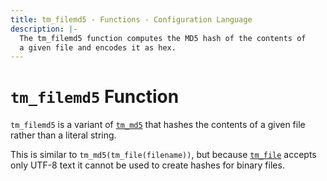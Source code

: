 ```yaml
---
title: tm_filemd5 - Functions - Configuration Language
description: |-
  The tm_filemd5 function computes the MD5 hash of the contents of
  a given file and encodes it as hex.
---
```


# `tm_filemd5` Function

`tm_filemd5` is a variant of [`tm_md5`](./tm_md5.md)
that hashes the contents of a given file rather than a literal string.

This is similar to `tm_md5(tm_file(filename))`, but
because [`tm_file`](./tm_file.md) accepts only UTF-8 text it cannot be used to
create hashes for binary files.
